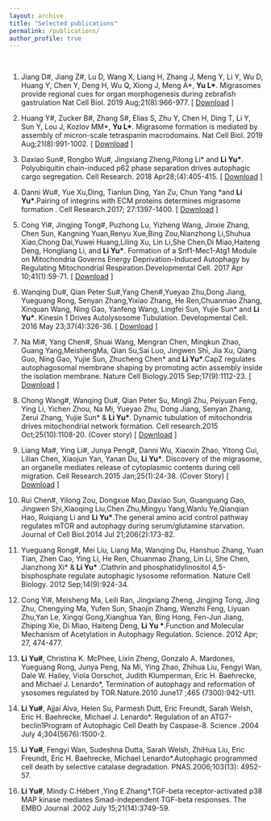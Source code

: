 ```yaml
---
layout: archive
title: "Selected publications"
permalink: /publications/
author_profile: true
---
```

<br>

1. Jiang D#, Jiang Z#, Lu D, Wang X, Liang H, Zhang J, Meng Y, Li Y, Wu D, Huang Y, Chen Y, Deng H, Wu Q, Xiong J, Meng A\*, **Yu L\***. Migrasomes provide regional cues for organ morphogenesis during zebrafish gastrulation Nat Cell Biol. 2019 Aug;21(8):966-977. [ [Download](https://github.com/LiYuLab/figures-for-liyu-lab-page/raw/master/publications/Migrasomes-provide-regional-cues-for-organ-morphogenesis-during-zebrafish-gastrulation.pdf) ]

2. Huang Y#, Zucker B#, Zhang S#, Elias S, Zhu Y, Chen H, Ding T, Li Y, Sun Y, Lou J, Kozlov MM\*, **Yu L\***. Migrasome formation is mediated by assembly of micron-scale tetraspanin macrodomains. Nat Cell Biol. 2019 Aug;21(8):991-1002. [ [Download](https://github.com/LiYuLab/figures-for-liyu-lab-page/raw/master/publications/Migrasome%20formation%20is%20mediated%20by%20assembly%20of%20micron-scale%20tetraspanin%20macrodomains.pdf) ]

3. Daxiao Sun#, Rongbo Wu#, Jingxiang Zheng,Pilong Li\* and **Li Yu\***. Polyubiquitin chain-induced p62 phase separation drives autophagic cargo segregation. Cell Research. 2018 Apr28;(4):405-415. [ [Download](https://github.com/LiYuLab/figures-for-liyu-lab-page/raw/master/publications/Polyubiquitin%20chain-induced%20p62%20phase%20separation%20drives%20autophagic%20cargo%20segregation.pdf) ]

4. Danni Wu#, Yue Xu,Ding, Tianlun Ding, Yan Zu, Chun Yang \*and **Li Yu\***.Pairing of integrins with ECM proteins determines migrasome formation . Cell Research.2017; 27:1397-1400. [ [Download](https://github.com/LiYuLab/figures-for-liyu-lab-page/raw/master/publications/Pairing%20of%20integrins%20with%20ECM%20proteins%20determines%20migrasome%20formation.pdf) ]

5. Cong Yi#, Jingjing Tong#, Puzhong Lu, Yizheng Wang, Jinxie Zhang, Chen Sun, Kangning Yuan,Renyu Xue,Bing Zou,Nianzhong Li,Shuhua Xiao,Chong Dai,Yuwei Huang,Liling Xu, Lin Li,She Chen,Di Miao,Haiteng Deng, Hongliang Li, and **Li Yu\***. Formation of a Snf1-Mec1-Atg1 Module on Mitochondria Governs Energy Deprivation-Induced Autophagy by Regulating Mitochondrial Respiration.Developmental Cell. 2017 Apr 10;41(1):59-71. [ [Download](https://github.com/LiYuLab/figures-for-liyu-lab-page/raw/master/publications/Formation%20of%20a%20Snf1-Mec1-Atg1%20Module%20on%20Mitochondria%20Governs%20Energy%20Deprivation-Induced%20Autophagy%20by%20Regulating%20Mitochondrial%20Respiration.pdf) ]

6. Wanqing Du#, Qian Peter Su#,Yang Chen#,Yueyao Zhu,Dong Jiang, Yueguang Rong, Senyan Zhang,Yixiao Zhang, He Ren,Chuanmao Zhang, Xinquan Wang, Ning Gao, Yanfeng Wang, Lingfei Sun, Yujie Sun\* and **Li Yu\***. Kinesin 1 Drives Autolysosome Tubulation. Developmental Cell. 2016 May 23;37(4):326-36. [ [Download](https://github.com/LiYuLab/figures-for-liyu-lab-page/raw/master/publications/Kinesin%201%20Drives%20Autolysosome%20Tubulation.pdf) ]

7. Na Mi#, Yang Chen#, Shuai Wang, Mengran Chen, Mingkun Zhao, Guang Yang,MeishengMa, Qian Su,Sai Luo, Jingwen Shi, Jia Xu, Qiang Guo, Ning Gao, Yujie Sun, Zhucheng Chen\* and **Li Yu\***.CapZ regulates autophagosomal membrane shaping by promoting actin assembly inside the isolation membrane. Nature Cell Biology.2015 Sep;17(9):1112-23. [ [Download](https://github.com/LiYuLab/figures-for-liyu-lab-page/raw/master/publications/CapZ%20regulates%20autophagosomal%20membrane%20shaping%20by%20promoting%20actin%20assembly%20inside%20the%20isolation%20membrane.pdf) ]

8. Chong Wang#, Wanqing Du#, Qian Peter Su, Mingli Zhu, Peiyuan Feng, Ying Li, Yichen Zhou, Na Mi, Yueyao Zhu, Dong Jiang, Senyan Zhang, Zerui Zhang, Yujie Sun\* & **Li Yu\***. Dynamic tubulation of mitochondria drives mitochondrial network formation. Cell research.2015 Oct;25(10):1108-20. (Cover story) [ [Download](https://github.com/LiYuLab/figures-for-liyu-lab-page/raw/master/publications/Dynamic%20tubulation%20of%20mitochondria%20drives%20mitochondrial%20network%20formation.pdf) ]

9. Liang Ma#, Ying Li#, Junya Peng#, Danni Wu, Xiaoxin Zhao, Yitong Cui, Lilian Chen, Xiaojun Yan, Yanan Du, **Li Yu\***. Discovery of the migrasome, an organelle mediates release of cytoplasmic contents during cell migration. Cell Research.2015 Jan;25(1):24-38. (Cover Story) [ [Download](https://github.com/LiYuLab/figures-for-liyu-lab-page/raw/master/publications/Discovery%20of%20the%20migrasome%2C%20an%20organelle%20mediating%20release%20of%20cytoplasmic%20contents%20during%20cell%20migration.pdf) ]

10. Rui Chen#, Yilong Zou, Dongxue Mao,Daxiao Sun, Guanguang Gao, Jingwen Shi,Xiaoqing Liu,Chen Zhu,Mingyu Yang,Wanlu Ye,Qianqian Hao, Ruiqiang Li and **Li Yu\***.The general amino acid control pathway regulates mTOR and autophagy during serum/glutamine starvation. Journal of Cell Biol.2014 Jul 21;206(2):173-82.

11. Yueguang Rong#, Mei Liu, Liang Ma, Wanqing Du, Hanshuo Zhang, Yuan Tian, Zhen Cao, Ying Li, He Ren, Chuanmao Zhang, Lin Li, She Chen, Jianzhong Xi\* & **Li Yu\*** .Clathrin and phosphatidylinositol 4,5-bisphosphate regulate autophagic lysosome reformation. Nature Cell Biology. 2012 Sep;14(9):924-34.

12. Cong Yi#, Meisheng Ma, Leili Ran, Jingxiang Zheng, Jingjing Tong, Jing Zhu, Chengying Ma, Yufen Sun, Shaojin Zhang, Wenzhi Feng, Liyuan Zhu,Yan Le, Xingqi Gong,Xianghua Yan, Bing Hong, Fen-Jun Jiang, Zhiping Xie, Di Miao, Haiteng Deng, **Li Yu \***.Function and Molecular Mechanism of Acetylation in Autophagy Regulation. Science. 2012 Apr; 27, 474-477.

13. **Li Yu#**, Christina K. McPhee, Lixin Zheng, Gonzalo A. Mardones, Yueguang Rong, Junya Peng, Na Mi, Ying Zhao, Zhihua Liu, Fengyi Wan, Dale W. Hailey, Viola Oorschot, Judith Klumperman, Eric H. Baehrecke, and Michael J. Lenardo\*, Termination of autophagy and reformation of ysosomes regulated by TOR.Nature.2010 June17 ;465 (7300):942-U11.

14. **Li Yu#**, Ajjai Alva, Helen Su, Parmesh Dutt, Eric Freundt, Sarah Welsh, Eric H. Baehrecke, Michael J. Lenardo\*. Regulation of an ATG7-beclin1Program of Autophagic Cell Death by Caspase-8. Science .2004 July 4;304(5676):1500-2.

15. **Li Yu#**, Fengyi Wan, Sudeshna Dutta, Sarah Welsh, ZhiHua Liu, Eric Freundt, Eric H. Baehrecke, Michael Lenardo\*.Autophagic programmed cell death by selective catalase degradation. PNAS.2006;103(13): 4952-57.

16. **Li Yu#**, Mindy C.Hébert ,Ying E.Zhang*.TGF-beta receptor-activated p38 MAP kinase mediates Smad-independent TGF-beta responses. The EMBO Journal .2002 July 15;21(14):3749-59.